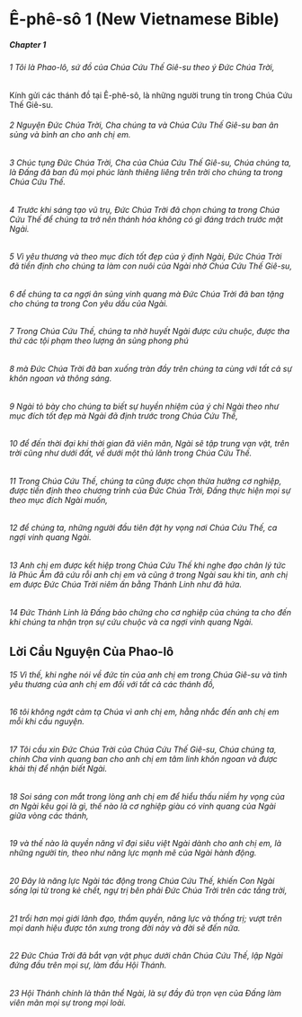 
# Ê-phê-sô 1 (New Vietnamese Bible)
##### Chapter 1
###### 1 Tôi là Phao-lô, sứ đồ của Chúa Cứu Thế Giê-su theo ý Đức Chúa Trời,
Kính gửi các thánh đồ tại Ê-phê-sô, là những người trung tín trong Chúa Cứu Thế Giê-su.

###### 2 Nguyện Đức Chúa Trời, Cha chúng ta và Chúa Cứu Thế Giê-su ban ân sủng và bình an cho anh chị em.

###### 3 Chúc tụng Đức Chúa Trời, Cha của Chúa Cứu Thế Giê-su, Chúa chúng ta, là Đấng đã ban đủ mọi phúc lành thiêng liêng trên trời cho chúng ta trong Chúa Cứu Thế.

###### 4 Trước khi sáng tạo vũ trụ, Đức Chúa Trời đã chọn chúng ta trong Chúa Cứu Thế để chúng ta trở nên thánh hóa không có gì đáng trách trước mặt Ngài.  
###### 5 Vì yêu thương và theo mục đích tốt đẹp của ý định Ngài, Đức Chúa Trời đã tiền định cho chúng ta làm con nuôi của Ngài nhờ Chúa Cứu Thế Giê-su,  
###### 6 để chúng ta ca ngợi ân sủng vinh quang mà Đức Chúa Trời đã ban tặng cho chúng ta trong Con yêu dấu của Ngài.  
###### 7 Trong Chúa Cứu Thế, chúng ta nhờ huyết Ngài được cứu chuộc, được tha thứ các tội phạm theo lượng ân sủng phong phú  
###### 8 mà Đức Chúa Trời đã ban xuống tràn đầy trên chúng ta cùng với tất cả sự khôn ngoan và thông sáng.  
###### 9 Ngài tỏ bày cho chúng ta biết sự huyền nhiệm của ý chỉ Ngài theo như mục đích tốt đẹp mà Ngài đã định trước trong Chúa Cứu Thế,  
###### 10 để đến thời đại khi thời gian đã viên mãn, Ngài sẽ tập trung vạn vật, trên trời cũng như dưới đất, về dưới một thủ lãnh trong Chúa Cứu Thế.

###### 11 Trong Chúa Cứu Thế, chúng ta cũng được chọn thừa hưởng cơ nghiệp, được tiền định theo chương trình của Đức Chúa Trời, Đấng thực hiện mọi sự theo mục đích Ngài muốn,  
###### 12 để chúng ta, những người đầu tiên đặt hy vọng nơi Chúa Cứu Thế, ca ngợi vinh quang Ngài.

###### 13 Anh chị em được kết hiệp trong Chúa Cứu Thế khi nghe đạo chân lý tức là Phúc Âm đã cứu rỗi anh chị em và cũng ở trong Ngài sau khi tin, anh chị em được Đức Chúa Trời niêm ấn bằng Thánh Linh như đã hứa.  
###### 14 Đức Thánh Linh là Đấng bảo chứng cho cơ nghiệp của chúng ta cho đến khi chúng ta nhận trọn sự cứu chuộc và ca ngợi vinh quang Ngài.

## Lời Cầu Nguyện Của Phao-lô

###### 15 Vì thế, khi nghe nói về đức tin của anh chị em trong Chúa Giê-su và tình yêu thương của anh chị em đối với tất cả các thánh đồ,  
###### 16 tôi không ngớt cảm tạ Chúa vì anh chị em, hằng nhắc đến anh chị em mỗi khi cầu nguyện.  
###### 17 Tôi cầu xin Đức Chúa Trời của Chúa Cứu Thế Giê-su, Chúa chúng ta, chính Cha vinh quang ban cho anh chị em tâm linh khôn ngoan và được khải thị để nhận biết Ngài.  
###### 18 Soi sáng con mắt trong lòng anh chị em để hiểu thấu niềm hy vọng của ơn Ngài kêu gọi là gì, thế nào là cơ nghiệp giàu có vinh quang của Ngài giữa vòng các thánh,  
###### 19 và thế nào là quyền năng vĩ đại siêu việt Ngài dành cho anh chị em, là những người tin, theo như năng lực mạnh mẽ của Ngài hành động.  
###### 20 Đây là năng lực Ngài tác động trong Chúa Cứu Thế, khiến Con Ngài sống lại từ trong kẻ chết, ngự trị bên phải Đức Chúa Trời trên các tầng trời,  
###### 21 trổi hơn mọi giới lãnh đạo, thẩm quyền, năng lực và thống trị; vượt trên mọi danh hiệu được tôn xưng trong đời này và đời sẽ đến nữa.  
###### 22 Đức Chúa Trời đã bắt vạn vật phục dưới chân Chúa Cứu Thế, lập Ngài đứng đầu trên mọi sự, làm đầu Hội Thánh.  
###### 23 Hội Thánh chính là thân thể Ngài, là sự đầy đủ trọn vẹn của Đấng làm viên mãn mọi sự trong mọi loài.

